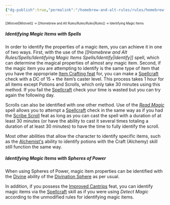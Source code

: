 ```yaml
---
{"dg-publish":true,"permalink":"/homebrew-and-alt-rules/rules/homebrew-alt-rules/identifying-magic-items/"}
---
```


<sup><sup>[[Mistveil\|Mistveil]] → [[Homebrew and Alt Rules/Rules/Rules\|Rules]] → Identifying Magic Items</sup></sup>
##### Identifying Magic Items with Spells
In order to identify the properties of a magic item, you can achieve it in one of two ways.
First, with the use of the _[[Homebrew and Alt Rules/Spells/Identifying Magic Items Spells/Identify\|Identify]]_ spell, which can determine the magical properties of almost any magic item. 
Second, if the magic item you are attempting to identify is the same type of item that you have the appropriate [Item Crafting feat](https://www.d20pfsrd.com/feats/item-creation-feats/) for, you can make a [Spellcraft](https://www.d20pfsrd.com/skills/spellcraft/) check with a DC of 15 + the item’s caster level. This process takes 1 hour for all items except Potions and Scrolls, which only take 30 minutes using this method. If you fail the [Spellcraft](https://www.d20pfsrd.com/skills/spellcraft/) check your time is wasted but you can try again the following day.

Scrolls can also be identified with one other method. Use of the *[Read Magic](https://www.d20pfsrd.com/magic/all-spells/r/read-magic/)* spell allows you to attempt a [Spellcraft](https://www.d20pfsrd.com/skills/spellcraft/) check in the same way as if you had the [Scribe Scroll](https://www.d20pfsrd.com/feats/item-creation-feats/scribe-scroll-item-creation/) feat as long as you can cast the spell with a duration of at least 30 minutes (or have the ability to cast it several times totaling a duration of at least 30 minutes) to have the time to fully identify the scroll.

Most other abilities that allow the character to identify specific items, such as the [Alchemist's](https://www.d20pfsrd.com/classes/base-classes/Alchemist/#TOC-Alchemy-Su-) ability to identify potions with the Craft (Alchemy) skill still function the same way.

##### Identifying Magic Items with Spheres of Power
When using Spheres of Power, magic item properties can be identified with the [Divine](http://spheresofpower.wikidot.com/divination#toc0) ability of the [Divination Sphere](http://spheresofpower.wikidot.com/divination) as per usual. 

In addition, if you possess the [Improved Cantrips](http://spheresofpower.wikidot.com/general-feats#toc10) feat, you can identify magic items via the [Spellcraft](https://www.d20pfsrd.com/skills/spellcraft/) skill as if you were using *Detect Magic* according to the unmodified rules for identifying magic items.